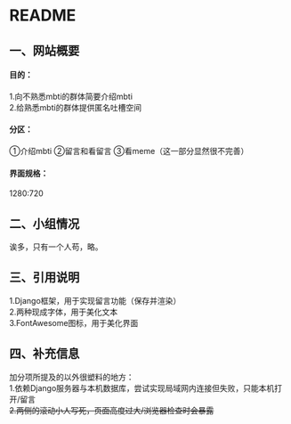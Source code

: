 # README  

## 一、网站概要
#### 目的：  
1.向不熟悉mbti的群体简要介绍mbti  
2.给熟悉mbti的群体提供匿名吐槽空间  
#### 分区：
①介绍mbti ②留言和看留言 ③看meme（这一部分显然很不完善）
#### 界面规格：  
1280:720  
## 二、小组情况
诶多，只有一个人苟，略。  
## 三、引用说明
1.Django框架，用于实现留言功能（保存并渲染）  
2.两种现成字体，用于美化文本  
3.FontAwesome图标，用于美化界面  
## 四、补充信息
加分项所提及的以外很塑料的地方：  
1.依赖Django服务器与本机数据库，尝试实现局域网内连接但失败，只能本机打开/留言  
~~2.两侧的滚动小人写死，页面高度过大/浏览器检查时会暴露~~


